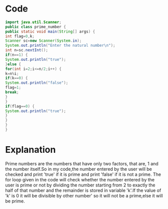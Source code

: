 # Code
```java
import java.util.Scanner;
public class prime_number {
public static void main(String[] args) {
int flag=0,k;
Scanner sc=new Scanner(System.in);
System.out.println("Enter the natural number\n");
int n=sc.nextInt();
if(n==1) {
System.out.println("true");
}else {
for(int i=2;i<=n/2;i++) {
k=n%i;
if(k==0) {
System.out.println("false");
flag=1; 
break;
}	
}
if(flag==0) {
System.out.println("true");
}
}
} 
}

```

# Explanation
Prime numbers are the numbers that have only two factors, that are, 1 and the number itself.So in my code,the number entered by the user will be checked and print 'true' if it is prime and print 'false' if it is not a prime. The for loop given in the code will check whether the number entered by the user is prime or not by dividing the number starting from 2 to exactly the half of that number and the remainder is stored in variable 'k'.If the value of 'k' is 0 it will be divisible by other number' so it will not be a prime,else it will be prime.
